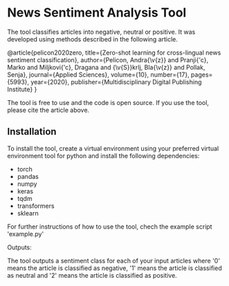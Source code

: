 # News Sentiment Analysis Tool

The tool classifies articles into negative, neutral or positive. It was developed using methods described in the following article.

@article{pelicon2020zero,
  title={Zero-shot learning for cross-lingual news sentiment classification},
  author={Pelicon, Andra{\v{z}} and Pranji{\'c}, Marko and Miljkovi{\'c}, Dragana and {\v{S}}krlj, Bla{\v{z}} and Pollak, Senja},
  journal={Applied Sciences},
  volume={10},
  number={17},
  pages={5993},
  year={2020},
  publisher={Multidisciplinary Digital Publishing Institute}
}

The tool is free to use and the code is open source. If you use the tool, please cite the article above.

## Installation

To install the tool, create a virtual environment using your preferred virtual environment tool for python and install the following dependencies:

- torch
- pandas
- numpy
- keras
- tqdm
- transformers
- sklearn

For further instructions of how to use the tool, chech the example script 'example.py'

Outputs:

The tool outputs a sentiment class for each of your input articles where '0' means the article is classified as negative, '1' means the article is classified as neutral and '2' means the article is classified as positive.
